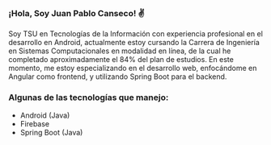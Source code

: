 ### ¡Hola, Soy Juan Pablo Canseco! ✌️
Soy TSU en Tecnologías de la Información con experiencia profesional en el desarrollo en Android, actualmente estoy cursando la Carrera de Ingeniería en Sistemas Computacionales en modalidad en línea, de la cual he completado aproximadamente el 84% del plan de estudios. En este momento, me estoy especializando en el desarrollo web, enfocándome en Angular como frontend, y utilizando Spring Boot para el backend.

### Algunas de las tecnologías que manejo:
- Android (Java)
- Firebase
- Spring Boot (Java)

